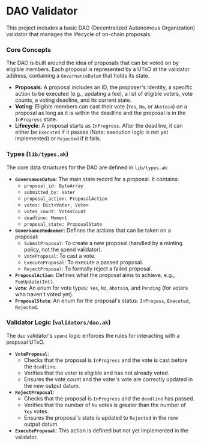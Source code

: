 # DAO Validator

This project includes a basic DAO (Decentralized Autonomous Organization) validator that manages the lifecycle of on-chain proposals.

### Core Concepts

The DAO is built around the idea of proposals that can be voted on by eligible members. Each proposal is represented by a UTxO at the validator address, containing a `GovernanceDatum` that holds its state.

- **Proposals**: A proposal includes an ID, the proposer's identity, a specific action to be executed (e.g., updating a fee), a list of eligible voters, vote counts, a voting deadline, and its current state.
- **Voting**: Eligible members can cast their vote (`Yes`, `No`, or `Abstain`) on a proposal as long as it is within the deadline and the proposal is in the `InProgress` state.
- **Lifecycle**: A proposal starts as `InProgress`. After the deadline, it can either be `Executed` if it passes (Note: execution logic is not yet implemented) or `Rejected` if it fails.

### Types (`lib/types.ak`)

The core data structures for the DAO are defined in `lib/types.ak`:

- **`GovernanceDatum`**: The main state record for a proposal. It contains:
  - `proposal_id: ByteArray`
  - `submitted_by: Voter`
  - `proposal_action: ProposalAction`
  - `votes: Dict<Voter, Vote>`
  - `votes_count: VotesCount`
  - `deadline: Moment`
  - `proposal_state: ProposalState`
- **`GovernanceRedeemer`**: Defines the actions that can be taken on a proposal:
  - `SubmitProposal`: To create a new proposal (handled by a minting policy, not the spend validator).
  - `VoteProposal`: To cast a vote.
  - `ExecuteProposal`: To execute a passed proposal.
  - `RejectProposal`: To formally reject a failed proposal.
- **`ProposalAction`**: Defines what the proposal aims to achieve, e.g., `FeeUpdate(Int)`.
- **`Vote`**: An enum for vote types: `Yes`, `No`, `Abstain`, and `Pending` (for voters who haven't voted yet).
- **`ProposalState`**: An enum for the proposal's status: `InProgess`, `Executed`, `Rejected`.

### Validator Logic (`validators/dao.ak`)

The `dao` validator's `spend` logic enforces the rules for interacting with a proposal UTxO.

- **`VoteProposal`**:
  - Checks that the proposal is `InProgress` and the vote is cast before the `deadline`.
  - Verifies that the voter is eligible and has not already voted.
  - Ensures the vote count and the voter's vote are correctly updated in the new output datum.
- **`RejectProposal`**:
  - Checks that the proposal is `InProgress` and the `deadline` has passed.
  - Verifies that the number of `No` votes is greater than the number of `Yes` votes.
  - Ensures the proposal's state is updated to `Rejected` in the new output datum.
- **`ExecuteProposal`**: This action is defined but not yet implemented in the validator.

